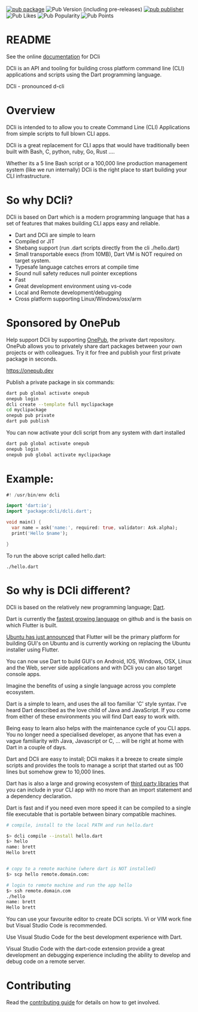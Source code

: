 [![pub package](https://img.shields.io/pub/v/dcli.svg)](https://pub.dev/packages/dcli)
![Pub Version (including pre-releases)](https://img.shields.io/pub/v/dcli?include_prereleases)
[![pub publisher](https://img.shields.io/pub/publisher/dcli)](https://pub.dev/packages/dcli)
![Pub Likes](https://img.shields.io/pub/likes/dcli)
![Pub Popularity](https://img.shields.io/pub/popularity/dcli)
![Pub Points](https://img.shields.io/pub/points/dcli)




# README

See the online [documentation](https://dcli.onepub.dev) for DCli


DCli is an API and tooling for building cross platform command line \(CLI\) applications and scripts using the Dart programming language.

DCli - pronounced d-cli


# Overview
DCli is intended to to allow you to create Command  Line (CLI) Applications from simple scripts to full blown CLI apps. 

DCli is a great replacement for CLI apps that would have traditionally been built with Bash, C, python, ruby, Go, Rust ....

Whether its a 5 line Bash script or a 100,000 line production management system (like we run internally) DCli is the right place to start building your CLI infrastructure.
# So why DCli?
DCli is based on Dart which is a modern programming language that has a set of features that makes building CLI apps easy and reliable.
* Dart and DCli are simple to learn
* Compiled or JIT 
* Shebang support (run .dart scripts directly from the cli ./hello.dart)
* Small transportable execs (from 10MB), Dart VM is NOT required on target system.
* Typesafe language catches errors at compile time
* Sound null safety reduces null pointer exceptions
* Fast
* Great development environment using vs-code
* Local and Remote development/debugging 
* Cross platform supporting Linux/Windows/osx/arm

# Sponsored by OnePub
Help support DCli by supporting [OnePub](https://onepub.dev), the private dart repository.
OnePub allows you to privately share dart packages between your own projects or with colleagues.
Try it for free and publish your first private package in seconds.

https://onepub.dev

Publish a private package in six commands:
```bash
dart pub global activate onepub
onepub login
dcli create --template full myclipackage
cd myclipackage
onepub pub private
dart pub publish
```
You can now activate your dcli script from any system with dart installed
```bash
dart pub global activate onepub
onepub login
onepub pub global activate myclipackage
```

# Example:
```dart
#! /usr/bin/env dcli

import 'dart:io';
import 'package:dcli/dcli.dart';

void main() {
  var name = ask('name:', required: true, validator: Ask.alpha);
  print('Hello $name');

}
```
To run the above script called hello.dart:

`./hello.dart`

# So why is DCli different?
DCli is based on the relatively new programming language; [Dart](https://dart.dev/).

Dart is currently the [fastest growing language](https://www.linkedin.com/pulse/google-dart-tops-githubs-list-fastest-growing-2019-bill-detwiler#:~:text=According%20to%20GitHub%27s%20annual%20%22The,tagged%20with%20a%20primary%20language) on github and is the basis on which Flutter is built.

[Ubuntu has just announced](https://medium.com/flutter/announcing-flutter-linux-alpha-with-canonical-19eb824590a9) that Flutter will be the primary platform for building GUI's on Ubuntu and is currently working on replacing the Ubuntu installer using Flutter.

You can now use Dart to build GUI's on Android, IOS, Windows, OSX, Linux and the Web, server side applications and with DCli you can also target console apps.

Imagine the benefits of using a single language across you complete ecosystem.

Dart is a simple to learn, and uses the all too familiar 'C' style syntax. I've heard Dart described as the love child of Java and JavaScript. If you come from either of these environments you will find Dart easy to work with.


Being easy to learn also helps with the maintenance cycle of you CLI apps. You no longer need a specialised developer, as anyone that has even a vague familiarity with Java, Javascript or C, ... will be right at home with Dart in a couple of days.

Dart and DCli are easy to install; DCli makes it a breeze to create simple scripts and provides the tools to manage a script that started out as 100 lines but somehow grew to 10,000 lines.

Dart has is also a large and growing ecosystem of [third party libraries](https://pub.dev/) that you can include in your CLI app with no more than an import statement and a dependency declaration.

Dart is fast and if you need even more speed it can be compiled to a single file executable that is portable between binary compatible machines.

```bash
# compile, install to the local PATH and run hello.dart

$> dcli compile --install hello.dart
$> hello
name: brett
Hello brett


# copy to a remote machine (where dart is NOT installed)
$> scp hello remote.domain.com:

# login to remote machine and run the app hello
$> ssh remote.domain.com
./hello
name: brett
Hello brett
```

You can use your favourite editor to create DCli scripts. Vi or VIM work fine but Visual Studio Code is recommended.

Use Visual Studio Code for the best development experience with Dart.

Visual Studio Code with the dart-code extension provide a great development an debugging experience including the ability to develop and debug code on a remote server.

# Contributing
Read the [contributing guide](https://dcli.onepub.dev/contributing) for details on how to get involved.
